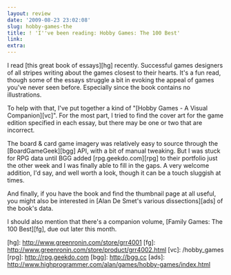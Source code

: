 ```yaml
---
layout: review
date: '2009-08-23 23:02:08'
slug: hobby-games-the
title: ! 'I''ve been reading: Hobby Games: The 100 Best'
link: 
extra: 
---
```


I read \[this great book of essays\]\[hg\] recently. Successful games designers of all stripes writing about the games closest to their hearts. It's a fun read, though some of the essays struggle a bit in evoking the appeal of games you've never seen before. Especially since the book contains no illustrations.

To help with that, I've put together a kind of "\[Hobby Games - A Visual Companion\]\[vc\]". For the most part, I tried to find the cover art for the game edition specified in each essay, but there may be one or two that are incorrect.

The board & card game imagery was relatively easy to source through the \[BoardGameGeek\]\[bgg\] API, with a bit of manual tweaking. But I was stuck for RPG data until BGG added \[rpg.geekdo.com\]\[rpg\] to their portfolio just the other week and I was finally able to fill in the gaps. A very welcome addition, I'd say, and well worth a look, though it can be a touch sluggish at times.

And finally, if you have the book and find the thumbnail page at all useful, you might also be interested in \[Alan De Smet's various dissections\]\[ads\] of the book's data.

I should also mention that there's a companion volume, \[Family Games: The 100 Best\]\[fg\], due out later this month.

\[hg\]: http://www.greenronin.com/store/grr4001
\[fg\]: http://www.greenronin.com/store/product/grr4002.html
\[vc\]: /hobby_games
\[rpg\]: http://rpg.geekdo.com
\[bgg\]: http://bgg.cc
\[ads\]: http://www.highprogrammer.com/alan/games/hobby-games/index.html